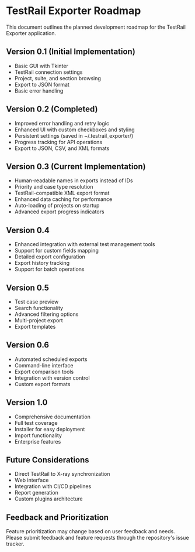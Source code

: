 # TestRail Exporter Roadmap

This document outlines the planned development roadmap for the TestRail Exporter application.

## Version 0.1 (Initial Implementation)
- Basic GUI with Tkinter
- TestRail connection settings
- Project, suite, and section browsing
- Export to JSON format
- Basic error handling

## Version 0.2 (Completed)
- Improved error handling and retry logic
- Enhanced UI with custom checkboxes and styling
- Persistent settings (saved in ~/.testrail_exporter/)
- Progress tracking for API operations
- Export to JSON, CSV, and XML formats

## Version 0.3 (Current Implementation)
- Human-readable names in exports instead of IDs
- Priority and case type resolution
- TestRail-compatible XML export format
- Enhanced data caching for performance
- Auto-loading of projects on startup
- Advanced export progress indicators

## Version 0.4
- Enhanced integration with external test management tools
- Support for custom fields mapping
- Detailed export configuration
- Export history tracking
- Support for batch operations

## Version 0.5
- Test case preview
- Search functionality
- Advanced filtering options
- Multi-project export
- Export templates

## Version 0.6
- Automated scheduled exports
- Command-line interface
- Export comparison tools
- Integration with version control
- Custom export formats

## Version 1.0
- Comprehensive documentation
- Full test coverage
- Installer for easy deployment
- Import functionality
- Enterprise features

## Future Considerations
- Direct TestRail to X-ray synchronization
- Web interface
- Integration with CI/CD pipelines
- Report generation
- Custom plugins architecture

## Feedback and Prioritization
Feature prioritization may change based on user feedback and needs. Please submit feedback and feature requests through the repository's issue tracker.